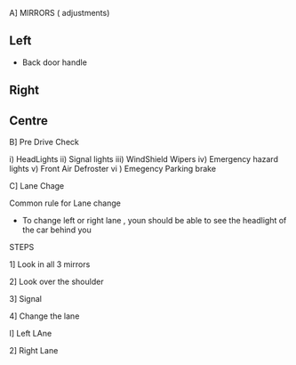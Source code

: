 
A] MIRRORS ( adjustments)

## Left

- Back door handle 

## Right 


## Centre




B] Pre Drive Check 

i)   HeadLights
ii)  Signal lights
iii) WindShield Wipers
iv)  Emergency hazard lights
v)   Front Air Defroster 
vi ) Emegency Parking brake 



C] Lane Chage 


Common rule for Lane change

- To change left or right lane  , youn should be able to see the headlight of the car behind you 

STEPS 

1] Look in all 3 mirrors

2] Look over the shoulder 

3] Signal

4] Change the lane 

I] Left LAne 

2] Right Lane 





